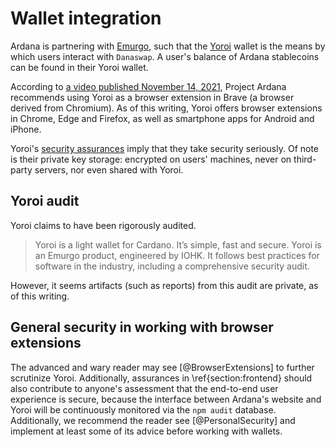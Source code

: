 # Wallet integration

Ardana is partnering with [Emurgo](https://emurgo.io/), such that the [Yoroi](https://yoroi-wallet.com/#/) wallet is the means by which users interact with `Danaswap`. A user's balance of Ardana stablecoins can be found in their Yoroi wallet. 

According to [a video published November 14, 2021](https://youtu.be/j9wvmi0HGu0), Project Ardana recommends using Yoroi as a browser extension in Brave (a browser derived from Chromium). As of this writing, Yoroi offers browser extensions in Chrome, Edge and Firefox, as well as smartphone apps for Android and iPhone. 

Yoroi's [security assurances](https://yoroi-wallet.com/#/faq/4) imply that they take security seriously. Of note is their private key storage: encrypted on users' machines, never on third-party servers, nor even shared with Yoroi. 

## Yoroi audit

Yoroi claims to have been rigorously audited. 

> Yoroi is a light wallet for Cardano. It’s simple, fast and secure. Yoroi is an Emurgo product, engineered by IOHK. It follows best practices for software in the industry, including a comprehensive security audit. 

However, it seems artifacts (such as reports) from this audit are private, as of this writing. 

## General security in working with browser extensions 

The advanced and wary reader may see [@BrowserExtensions] to further scrutinize Yoroi. Additionally, assurances in \ref{section:frontend} should also contribute to anyone's assessment that the end-to-end user experience is secure, because the interface between Ardana's website and Yoroi will be continuously monitored via the `npm audit` database. Additionally, we recommend the reader see [@PersonalSecurity] and implement at least some of its advice before working with wallets. 
